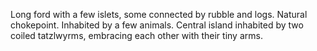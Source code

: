Long ford with a few islets, some connected by rubble and logs. Natural chokepoint. Inhabited by a few animals. Central island inhabited by two coiled tatzlwyrms, embracing each other with their tiny arms.